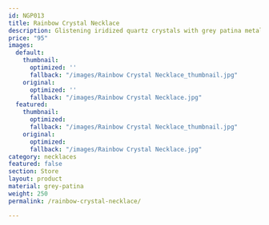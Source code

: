 ```yaml
---
id: NGP013
title: Rainbow Crystal Necklace
description: Glistening iridized quartz crystals with grey patina metal spacer beads.
price: "95"
images:
  default:
    thumbnail:
      optimized: ''
      fallback: "/images/Rainbow Crystal Necklace_thumbnail.jpg"
    original:
      optimized: ''
      fallback: "/images/Rainbow Crystal Necklace.jpg"
  featured:
    thumbnail:
      optimized:
      fallback: "/images/Rainbow Crystal Necklace_thumbnail.jpg"
    original:
      optimized:
      fallback: "/images/Rainbow Crystal Necklace.jpg"
category: necklaces
featured: false
section: Store
layout: product
material: grey-patina
weight: 250
permalink: /rainbow-crystal-necklace/

---
```

